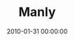---
layout: series
series: "Manly"
permalink: "/manly/"
title: "Manly"
date: 2010-01-31 00:00:00
endDate: 2010-02-14 00:00:00
description: "From TV to movies, men receive all kinds of messages about what it means to be \"manly.\" But what if many of those messages are just boyish behavior in disguise?"
src: "http://s3.amazonaws.com/crossroads-media/images/legacy/content/90x90_Manly.jpg"
---